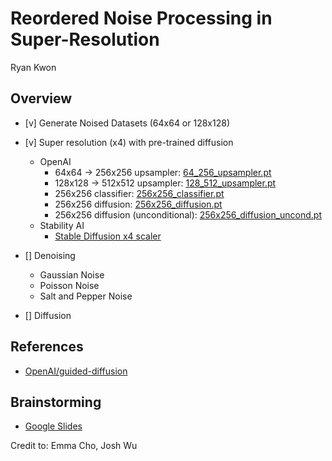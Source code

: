 # Reordered Noise Processing in Super-Resolution

Ryan Kwon

## Overview
* [v] Generate Noised Datasets (64x64 or 128x128)
* [v] Super resolution (x4) with pre-trained diffusion
    * OpenAI
        * 64x64 -&gt; 256x256 upsampler: [64_256_upsampler.pt](https://openaipublic.blob.core.windows.net/diffusion/jul-2021/64_256_upsampler.pt)
        * 128x128 -&gt; 512x512 upsampler: [128_512_upsampler.pt](https://openaipublic.blob.core.windows.net/diffusion/jul-2021/128_512_upsampler.pt)
        * 256x256 classifier: [256x256_classifier.pt](https://openaipublic.blob.core.windows.net/diffusion/jul-2021/256x256_classifier.pt)
        * 256x256 diffusion: [256x256_diffusion.pt](https://openaipublic.blob.core.windows.net/diffusion/jul-2021/256x256_diffusion.pt)
        * 256x256 diffusion (unconditional): [256x256_diffusion_uncond.pt](https://openaipublic.blob.core.windows.net/diffusion/jul-2021/256x256_diffusion_uncond.pt)
    * Stability AI
        * [Stable Diffusion x4 scaler](https://huggingface.co/stabilityai/stable-diffusion-x4-upscaler)

* [] Denoising
    * Gaussian Noise
    * Poisson Noise
    * Salt and Pepper Noise

* [] Diffusion

## References
* [OpenAI/guided-diffusion](https://github.com/openai/guided-diffusion)


## Brainstorming
* [Google Slides](https://docs.google.com/presentation/d/1jNjpgHjSUmP9twyLtgJW9e-mBIeoYHoweL0xOzGpVQk/edit#slide=id.p)


Credit to: Emma Cho, Josh Wu